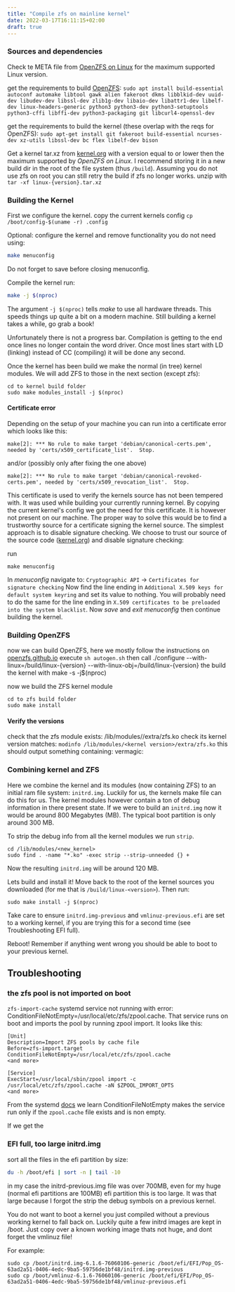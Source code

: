 ```yaml
---
title: "Compile zfs on mainline kernel"
date: 2022-03-17T16:11:15+02:00
draft: true
---
```



### Sources and dependencies
Check te META file from [OpenZFS on Linux](https://github.com/openzfs/zfs) for the maximum supported Linux version. 

get the requirements to build [OpenZFS](https://openzfs.github.io/openzfs-docs/Developer%20Resources/Building%20ZFS.html#installing-dependencies):
`sudo apt install build-essential autoconf automake libtool gawk alien fakeroot dkms libblkid-dev uuid-dev libudev-dev libssl-dev zlib1g-dev libaio-dev libattr1-dev libelf-dev linux-headers-generic python3 python3-dev python3-setuptools python3-cffi libffi-dev python3-packaging git libcurl4-openssl-dev`

get the requirements to build the kernel (these overlap with the reqs for OpenZFS):
`sudo apt-get install git fakeroot build-essential ncurses-dev xz-utils libssl-dev bc flex libelf-dev bison`

Get a kernel tar.xz from [kernel.org](kernel.org) with a version equal to or lower then the maximum supported by _OpenZFS on Linux_.
I recommend storing it in a new build dir in the root of the file system (thus `/build`). Assuming you do not use zfs on root you can still retry the build if zfs no longer works.
unzip with `tar -xf linux-{version}.tar.xz`


### Building the Kernel
First we configure the kernel.
copy the current kernels config
`cp /boot/config-$(uname -r) .config`

Optional: configure the kernel and remove functionality you do not need using:
```bash
make menuconfig
```
Do not forget to save before closing menuconfig.

Compile the kernel 
run: 
```bash
make -j $(nproc)
```

The argument `-j $(nproc)` tells _make_ to use all hardware threads. This speeds things up quite a bit on a modern machine. Still building a kernel takes a while, go grab a book! 

Unfortunately there is not a progress bar. Compilation is getting to the end once lines no longer contain the word driver. Once most lines start with LD (linking) instead of CC (compiling) it will be done any second.

Once the kernel has been build we make the normal (in tree) kernel modules. We will add ZFS to those in the next section (except zfs):
```
cd to kernel build folder
sudo make modules_install -j $(nproc) 
```

#### Certificate error
Depending on the setup of your machine you can run into a certificate error which looks like this:
```
make[2]: *** No rule to make target 'debian/canonical-certs.pem', needed by 'certs/x509_certificate_list'.  Stop.
```
and/or (possibly only after fixing the one above)
```
make[2]: *** No rule to make target 'debian/canonical-revoked-certs.pem', needed by 'certs/x509_revocation_list'.  Stop.
```
This certificate is used to verify the kernels source has not been tempered with. It was used while building your currently running kernel. By copying the current kernel's config we got the need for this certificate. It is however not present on our machine. The proper way to solve this would be to find a trustworthy source for a certificate signing the kernel source. The simplest approach is to disable signature checking. We choose to trust our source of the source code ([kernel.org](kernel.org)) and disable signature checking:

run 
```
make menuconfig
```
In _menuconfig_ navigate to:
`Cryptographic API` -> `Certificates for signature checking`
Now find the line ending in `Additional X.509 keys for default system keyring` and set its value to nothing. You will probably need to do the same for the line ending in `X.509 certificates to be preloaded into the system blacklist`. Now _save_ and _exit_ _menuconfig_ then continue building the kernel.

### Building OpenZFS
now we can build OpenZFS, here we mostly follow the instructions on [openzfs.github.io](https://openzfs.github.io/openzfs-docs/Developer%20Resources/Building%20ZFS.html#configure-and-build)
execute `sh autogen.sh`
then call ./configure --with-linux=/build/linux-{version} --with-linux-obj=/build/linux-{version}
the build the kernel with make -s -j$(nproc)

now we build the ZFS kernel module
```
cd to zfs build folder
sudo make install
```

#### Verify the versions
check that the zfs module exists: /lib/modules/<kernel version>/extra/zfs.ko
check its kernel version matches: `modinfo /lib/modules/<kernel version>/extra/zfs.ko`
this should output something containing: vermagic: <kernel version>

### Combining kernel and ZFS
Here we combine the kernel and its modules (now containing ZFS) to an initial ram file system: `initrd.img`. Luckily for us, the kernels make file can do this for us. The kernel modules however contain a ton of debug information in there present state. If we were to build an `initrd.img` now it would be around 800 Megabytes (MB). The typical boot partition is only around 300 MB.

To strip the debug info from all the kernel modules we run `strip`.
```
cd /lib/modules/<new_kernel>
sudo find . -name "*.ko" -exec strip --strip-unneeded {} +
```
Now the resulting `initrd.img` will be around 120 MB.

Lets build and install it! Move back to the root of the kernel sources you downloaded (for me that is `/build/linux-<version>`). Then run:
```
sudo make install -j $(nproc)
```

Take care to ensure `initrd.img-previous` and `vmlinuz-previous.efi` are set to a working kernel, if you are trying this for a second time (see Troubleshooting EFI full).

Reboot!
Remember if anything went wrong you should be able to boot to your previous kernel. 

## Troubleshooting
### the zfs pool is not imported on boot
`zfs-import-cache` systemd service not running with error: ConditionFileNotEmpty=/usr/local/etc/zfs/zpool.cache. That service runs on boot and imports the pool by running zpool import. It looks like this:

```
[Unit]
Description=Import ZFS pools by cache file
Before=zfs-import.target
ConditionFileNotEmpty=/usr/local/etc/zfs/zpool.cache
<and more>

[Service]
ExecStart=/usr/local/sbin/zpool import -c /usr/local/etc/zfs/zpool.cache -aN $ZPOOL_IMPORT_OPTS
<and more>
```

From the systemd [docs](https://www.freedesktop.org/software/systemd/man/systemd.unit.html) we learn ConditionFileNotEmpty makes the service run only if the `zpool.cache` file exists and is non empty. 

If we get the 

### EFI full, too large initrd.img
sort all the files in the efi partition by size:
```bash
du -h /boot/efi | sort -n | tail -10
```
in my case the initrd-previous.img file was over 700MB, even for my huge (normal efi partitions are 100MB) efi partition this is too large. It was that large because I forgot the strip the debug symbols on a previous kernel.

You do not want to boot a kernel you just compiled without a previous working kernel to fall back on. Luckily quite a few initrd images are kept in /boot. Just copy over a known working image thats not huge, and dont forget the vmlinuz file!

For example:
```
sudo cp /boot/initrd.img-6.1.6-76060106-generic /boot/efi/EFI/Pop_OS-63ad2a51-0406-4edc-9ba5-59756de1bf48/initrd.img-previous
sudo cp /boot/vmlinuz-6.1.6-76060106-generic /boot/efi/EFI/Pop_OS-63ad2a51-0406-4edc-9ba5-59756de1bf48/vmlinuz-previous.efi
```
